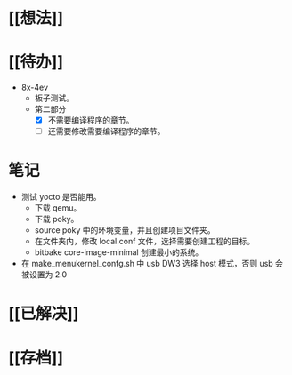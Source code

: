 # [[想法]]

# [[待办]]
- 8x-4ev 
	- 板子测试。
	- 第二部分
		- [x] 不需要编译程序的章节。
		- [ ] 还需要修改需要编译程序的章节。
# 笔记
- 测试 yocto 是否能用。
	- 下载 qemu。
	- 下载 poky。
	- source poky 中的环境变量，并且创建项目文件夹。
	- 在文件夹内，修改 local.conf 文件，选择需要创建工程的目标。
	- bitbake core-image-minimal 创建最小的系统。
- 在 make_menukernel_confg.sh 中 usb DW3 选择 host 模式，否则 usb 会被设置为 2.0

# [[已解决]]

# [[存档]]
